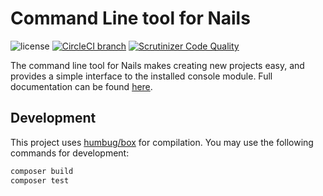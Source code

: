# Command Line tool for Nails

![license](https://img.shields.io/badge/license-MIT-green.svg)
[![CircleCI branch](https://img.shields.io/circleci/project/github/nails/command-line-tool.svg)](https://circleci.com/gh/nails/command-line-tool)
[![Scrutinizer Code Quality](https://scrutinizer-ci.com/g/nails/command-line-tool/badges/quality-score.png)](https://scrutinizer-ci.com/g/nails/command-line-tool)

The command line tool for Nails makes creating new projects easy, and provides a simple interface to the installed console module. Full documentation can be found [here](https://nailsapp.co.uk).


## Development

This project uses [humbug/box](https://github.com/humbug/box) for compilation. You may use the following commands for development:

```bash
composer build
composer test
```
